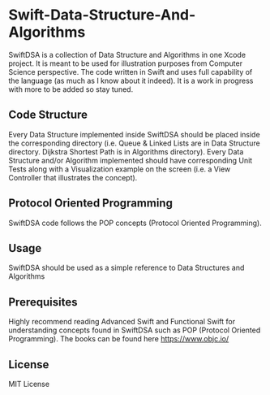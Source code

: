 # Swift-Data-Structure-And-Algorithms

SwiftDSA is a collection of Data Structure and Algorithms in one Xcode project. It is meant to be used for illustration purposes from Computer Science perspective. The code written in Swift and uses full capability of the language (as much as I know about it indeed). It is a work in progress with more to be added so stay tuned.

## Code Structure

Every Data Structure implemented inside SwiftDSA should be placed inside the corresponding directory (i.e. Queue & Linked Lists are in Data Structure directory. Dijkstra Shortest Path is in Algorithms directory). Every Data Structure and/or Algorithm implemented should have corresponding Unit Tests along with a Visualization example on the screen (i.e. a View Controller that illustrates the concept).

## Protocol Oriented Programming

SwiftDSA code follows the POP concepts (Protocol Oriented Programming).

## Usage

SwiftDSA should be used as a simple reference to Data Structures and Algorithms

## Prerequisites

Highly recommend reading Advanced Swift and Functional Swift for understanding concepts found in SwiftDSA such as POP (Protocol Oriented Programming). The books can be found here https://www.objc.io/

## License

MIT License
